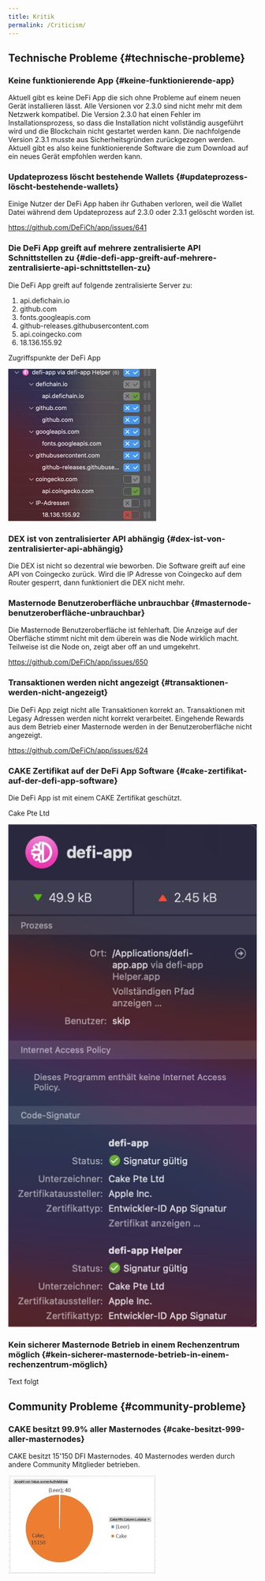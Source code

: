 ```yaml
---
title: Kritik
permalink: /Criticism/
---
```


## Technische Probleme {#technische-probleme}

### Keine funktionierende App {#keine-funktionierende-app}

Aktuell gibt es keine DeFi App die sich ohne Probleme auf einem neuen Gerät installieren lässt. Alle Versionen vor 2.3.0 sind nicht mehr mit dem Netzwerk kompatibel. Die Version 2.3.0 hat einen Fehler im Installationsprozess, so dass die Installation nicht vollständig ausgeführt wird und die Blockchain nicht gestartet werden kann. Die nachfolgende Version 2.3.1 musste aus Sicherheitsgründen zurückgezogen werden. Aktuell gibt es also keine funktionierende Software die zum Download auf ein neues Gerät empfohlen werden kann.

### Updateprozess löscht bestehende Wallets {#updateprozess-löscht-bestehende-wallets}

Einige Nutzer der DeFi App haben ihr Guthaben verloren, weil die Wallet Datei während dem Updateprozess auf 2.3.0 oder 2.3.1 gelöscht worden ist.

<https://github.com/DeFiCh/app/issues/641>

### Die DeFi App greift auf mehrere zentralisierte API Schnittstellen zu {#die-defi-app-greift-auf-mehrere-zentralisierte-api-schnittstellen-zu}

Die DeFi App greift auf folgende zentralisierte Server zu:

1.  api.defichain.io
2.  github.com
3.  fonts.googleapis.com
4.  github-releases.githubusercontent.com
5.  api.coingecko.com
6.  18.136.155.92

Zugriffspunkte der DeFi App

![Zugriffspunkte der DeFi App](./../media/Photo_2021-03-15_10-41-45.jpg)

### DEX ist von zentralisierter API abhängig {#dex-ist-von-zentralisierter-api-abhängig}

Die DEX ist nicht so dezentral wie beworben. Die Software greift auf eine API von Coingecko zurück. Wird die IP Adresse von Coingecko auf dem Router gesperrt, dann funktioniert die DEX nicht mehr.

### Masternode Benutzeroberfläche unbrauchbar {#masternode-benutzeroberfläche-unbrauchbar}

Die Masternode Benutzeroberfläche ist fehlerhaft. Die Anzeige auf der Oberfläche stimmt nicht mit dem überein was die Node wirklich macht. Teilweise ist die Node on, zeigt aber off an und umgekehrt.

<https://github.com/DeFiCh/app/issues/650>

### Transaktionen werden nicht angezeigt {#transaktionen-werden-nicht-angezeigt}

Die DeFi App zeigt nicht alle Transaktionen korrekt an. Transaktionen mit Legasy Adressen werden nicht korrekt verarbeitet. Eingehende Rewards aus dem Betrieb einer Masternode werden in der Benutzeroberfläche nicht angezeigt.

<https://github.com/DeFiCh/app/issues/624>

### CAKE Zertifikat auf der DeFi App Software {#cake-zertifikat-auf-der-defi-app-software}

Die DeFi App ist mit einem CAKE Zertifikat geschützt.

Cake Pte Ltd

![Cake Pte Ltd](./../media/Photo_2021-03-15_12-57-38.jpg)

### Kein sicherer Masternode Betrieb in einem Rechenzentrum möglich {#kein-sicherer-masternode-betrieb-in-einem-rechenzentrum-möglich}

Text folgt

## Community Probleme {#community-probleme}

### CAKE besitzt 99.9% aller Masternodes {#cake-besitzt-999-aller-masternodes}

CAKE besitzt 15'150 DFI Masternodes. 40 Masternodes werden durch andere Community Mitglieder betrieben.

![thumb](./../media/Photo_2021-03-09_16-51-43.jpg)
